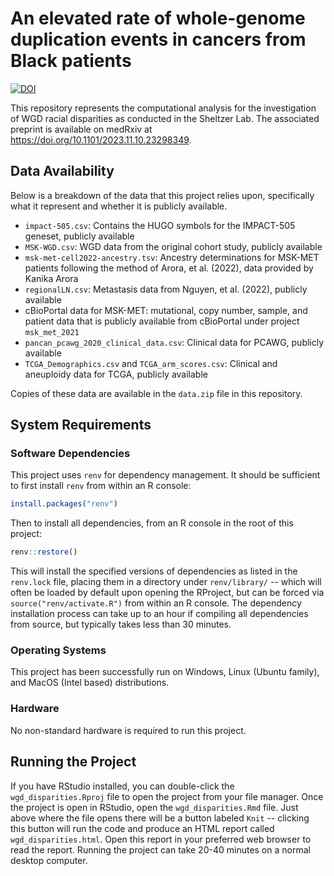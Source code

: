# An elevated rate of whole-genome duplication events in cancers from Black patients

[![DOI](https://zenodo.org/badge/716301237.svg)](https://zenodo.org/doi/10.5281/zenodo.13134595)

This repository represents the computational analysis for the investigation of WGD racial disparities as conducted in the Sheltzer Lab. The associated preprint is available on medRxiv at <https://doi.org/10.1101/2023.11.10.23298349>.

## Data Availability

Below is a breakdown of the data that this project relies upon, specifically what it represent and whether it is publicly available.

+ `impact-505.csv`: Contains the HUGO symbols for the IMPACT-505 geneset, publicly available
+ `MSK-WGD.csv`: WGD data from the original cohort study, publicly available
+ `msk-met-cell2022-ancestry.tsv`: Ancestry determinations for MSK-MET patients following the method of Arora, et al. (2022), data provided by Kanika Arora
+ `regionalLN.csv`: Metastasis data from Nguyen, et al. (2022), publicly available
+ cBioPortal data for MSK-MET: mutational, copy number, sample, and patient data that is publicly available from cBioPortal under project `msk_met_2021`
+ `pancan_pcawg_2020_clinical_data.csv`: Clinical data for PCAWG, publicly available
+ `TCGA_Demographics.csv` and `TCGA_arm_scores.csv`: Clinical and aneuploidy data for TCGA, publicly available

Copies of these data are available in the `data.zip` file in this repository.

## System Requirements
### Software Dependencies

This project uses `renv` for dependency management. It should be sufficient to first install `renv` from within an R console:

```r
install.packages("renv")
```

Then to install all dependencies, from an R console in the root of this project:

```r
renv::restore()
```

This will install the specified versions of dependencies as listed in the `renv.lock` file, placing them in a directory under `renv/library/` -- which will often be loaded by default upon opening the RProject, but can be forced via `source("renv/activate.R")` from within an R console. The dependency installation process can take up to an hour if compiling all dependencies from source, but typically takes less than 30 minutes.

### Operating Systems

This project has been successfully run on Windows, Linux (Ubuntu family), and MacOS (Intel based) distributions. 

### Hardware

No non-standard hardware is required to run this project.

## Running the Project

If you have RStudio installed, you can double-click the `wgd_disparities.Rproj` file to open the project from your file manager. Once the project is open in RStudio, open the `wgd_disparities.Rmd` file. Just above where the file opens there will be a button labeled `Knit` -- clicking this button will run the code and produce an HTML report called `wgd_disparities.html`. Open this report in your preferred web browser to read the report. Running the project can take 20-40 minutes on a normal desktop computer.
